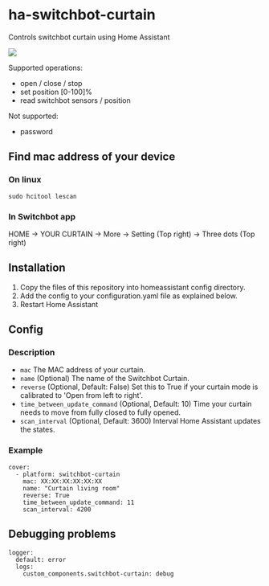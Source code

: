 # ha-switchbot-curtain
Controls switchbot curtain using Home Assistant

![](../main/switchbot.jpeg)

Supported operations:
  - open / close / stop
  - set position [0-100]%
  - read switchbot sensors / position  

Not supported:
  - password

## Find mac address of your device

### On linux
```
sudo hcitool lescan
```

### In Switchbot app
HOME -> YOUR CURTAIN -> More -> Setting (Top right) -> Three dots (Top right)

## Installation

1. Copy the files of this repository into homeassistant config directory.
2. Add the config to your configuration.yaml file as explained below.
3. Restart Home Assistant

## Config

### Description

  - ```mac``` The MAC address of your curtain.
  - ```name``` (Optional) The name of the Switchbot Curtain.
  - ```reverse``` (Optional, Default: False) Set this to True if your curtain mode is calibrated to 'Open from left to right'.
  - ```time_between_update_command``` (Optional, Default: 10) Time your curtain needs to move from fully closed to fully opened. 
  - ```scan_interval``` (Optional, Default: 3600) Interval Home Assistant updates the states.

### Example
```
cover:
  - platform: switchbot-curtain
    mac: XX:XX:XX:XX:XX:XX
    name: "Curtain living room"
    reverse: True
    time_between_update_command: 11
    scan_interval: 4200
```

## Debugging problems

```
logger:
  default: error
  logs:
    custom_components.switchbot-curtain: debug
```
